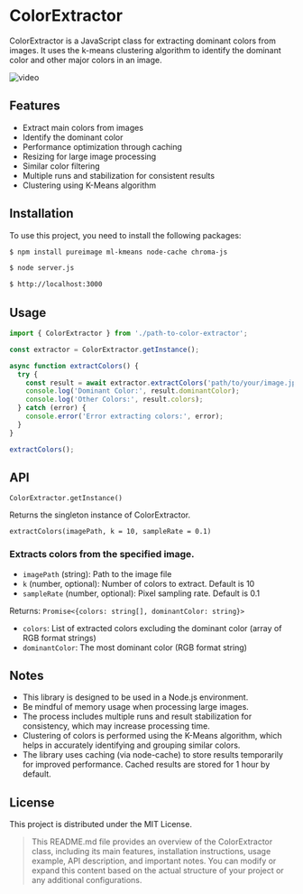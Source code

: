 # ColorExtractor

ColorExtractor is a JavaScript class for extracting dominant colors from images. It uses the k-means clustering algorithm to identify the dominant color and other major colors in an image.

![video](./assets/video.gif)

## Features

- Extract main colors from images
- Identify the dominant color
- Performance optimization through caching
- Resizing for large image processing
- Similar color filtering
- Multiple runs and stabilization for consistent results
- Clustering using K-Means algorithm

## Installation

To use this project, you need to install the following packages:

```bash
$ npm install pureimage ml-kmeans node-cache chroma-js

$ node server.js

$ http://localhost:3000
```

## Usage
```javascript
import { ColorExtractor } from './path-to-color-extractor';

const extractor = ColorExtractor.getInstance();

async function extractColors() {
  try {
    const result = await extractor.extractColors('path/to/your/image.jpg');
    console.log('Dominant Color:', result.dominantColor);
    console.log('Other Colors:', result.colors);
  } catch (error) {
    console.error('Error extracting colors:', error);
  }
}

extractColors();
```

## API

`ColorExtractor.getInstance()`

Returns the singleton instance of ColorExtractor.

`extractColors(imagePath, k = 10, sampleRate = 0.1)`


### Extracts colors from the specified image.
- `imagePath` (string): Path to the image file
- `k` (number, optional): Number of colors to extract. Default is 10
- `sampleRate` (number, optional): Pixel sampling rate. Default is 0.1

Returns: `Promise<{colors: string[], dominantColor: string}>`
- `colors`: List of extracted colors excluding the dominant color (array of RGB format strings)
- `dominantColor`: The most dominant color (RGB format string)

## Notes
- This library is designed to be used in a Node.js environment.
- Be mindful of memory usage when processing large images.
- The process includes multiple runs and result stabilization for consistency, which may increase processing time.
- Clustering of colors is performed using the K-Means algorithm, which helps in accurately identifying and grouping similar colors.
- The library uses caching (via node-cache) to store results temporarily for improved performance. Cached results are stored for 1 hour by default.

## License
This project is distributed under the MIT License.
> This README.md file provides an overview of the ColorExtractor class, including its main features, installation instructions, usage example, API description, and important notes. You can modify or expand this content based on the actual structure of your project or any additional configurations.